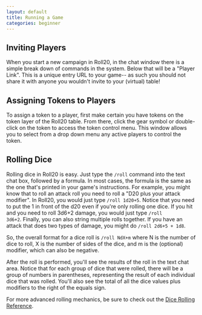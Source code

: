 ```yaml
---
layout: default
title: Running a Game
categories: beginner
---
```


Inviting Players
----------------

  When you start a new campaign in Roll20, in the chat window there is a simple break down of commands in the system.  Below that will be a "Player Link".  This is a unique entry URL to your game-- as such you should not share it with anyone you wouldn't invite to your (virtual) table!  


Assigning Tokens to Players
---------------------------

   To assign a token to a player, first make certain you have tokens on the token layer of the Roll20 table.  From there, click the gear symbol or double-click on the token to access the token control menu.  This window allows you to select from a drop down menu any active players to control the token.  


Rolling Dice
------------

  Rolling dice in Roll20 is easy. Just type the <code>/roll</code> command into the text chat box, followed by a formula. In most cases, the formula is the same as the one that's printed in your game's instructions. For example, you might know that to roll an attack roll you need to roll a "D20 plus your attack modifier". In Roll20, you would just type <code>/roll 1d20+5</code>. Notice that you need to put the 1 in front of the d20 even if you're only rolling one dice. If you hit and you need to roll 3d6+2 damage, you would just type <code>/roll 3d6+2</code>. Finally, you can also string multiple rolls together. If you have an attack that does two types of damage, you might do <code>/roll 2d6+5 + 1d8</code>.

  So, the overall format for a dice roll is <code>/roll NdX+m</code> where N is the number of dice to roll, X is the number of sides of the dice, and m is the (optional) modifier, which can also be negative.

  After the roll is performed, you'll see the results of the roll in the text chat area. Notice that for each group of dice that were rolled, there will be a group of numbers in parentheses, representing the result of each individual dice that was rolled. You'll also see the total of all the dice values plus modifiers to the right of the equals sign.

For more advanced rolling mechanics, be sure to check out the [Dice Rolling Reference](/dice-rolling-reference).



